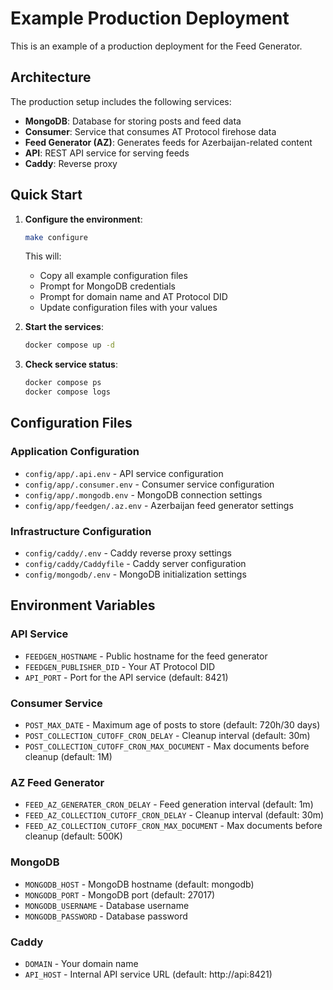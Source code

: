 # Example Production Deployment

This is an example of a production deployment for the Feed Generator.

## Architecture

The production setup includes the following services:

- **MongoDB**: Database for storing posts and feed data
- **Consumer**: Service that consumes AT Protocol firehose data
- **Feed Generator (AZ)**: Generates feeds for Azerbaijan-related content
- **API**: REST API service for serving feeds
- **Caddy**: Reverse proxy

## Quick Start

1. **Configure the environment**:
   ```bash
   make configure
   ```
   This will:
   - Copy all example configuration files
   - Prompt for MongoDB credentials
   - Prompt for domain name and AT Protocol DID
   - Update configuration files with your values

2. **Start the services**:
   ```bash
   docker compose up -d
   ```

3. **Check service status**:
   ```bash
   docker compose ps
   docker compose logs
   ```

## Configuration Files

### Application Configuration
- `config/app/.api.env` - API service configuration
- `config/app/.consumer.env` - Consumer service configuration  
- `config/app/.mongodb.env` - MongoDB connection settings
- `config/app/feedgen/.az.env` - Azerbaijan feed generator settings

### Infrastructure Configuration
- `config/caddy/.env` - Caddy reverse proxy settings
- `config/caddy/Caddyfile` - Caddy server configuration
- `config/mongodb/.env` - MongoDB initialization settings

## Environment Variables

### API Service
- `FEEDGEN_HOSTNAME` - Public hostname for the feed generator
- `FEEDGEN_PUBLISHER_DID` - Your AT Protocol DID
- `API_PORT` - Port for the API service (default: 8421)

### Consumer Service
- `POST_MAX_DATE` - Maximum age of posts to store (default: 720h/30 days)
- `POST_COLLECTION_CUTOFF_CRON_DELAY` - Cleanup interval (default: 30m)
- `POST_COLLECTION_CUTOFF_CRON_MAX_DOCUMENT` - Max documents before cleanup (default: 1M)

### AZ Feed Generator
- `FEED_AZ_GENERATER_CRON_DELAY` - Feed generation interval (default: 1m)
- `FEED_AZ_COLLECTION_CUTOFF_CRON_DELAY` - Cleanup interval (default: 30m)
- `FEED_AZ_COLLECTION_CUTOFF_CRON_MAX_DOCUMENT` - Max documents before cleanup (default: 500K)

### MongoDB
- `MONGODB_HOST` - MongoDB hostname (default: mongodb)
- `MONGODB_PORT` - MongoDB port (default: 27017)
- `MONGODB_USERNAME` - Database username
- `MONGODB_PASSWORD` - Database password

### Caddy
- `DOMAIN` - Your domain name
- `API_HOST` - Internal API service URL (default: http://api:8421)
